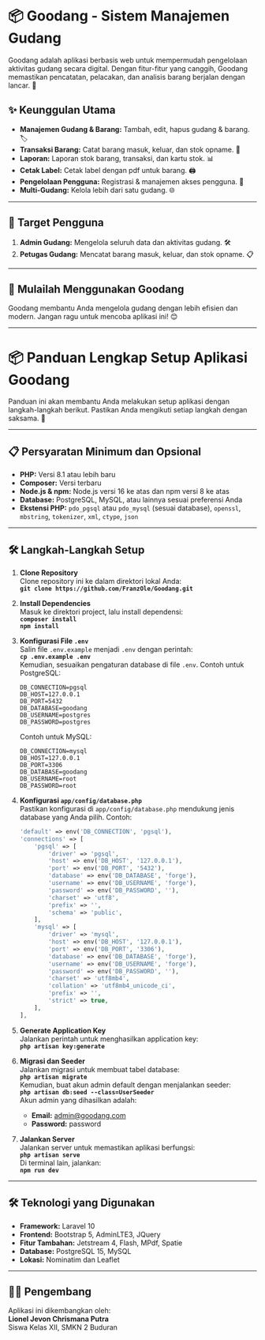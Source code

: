 # 📦 Goodang - Sistem Manajemen Gudang  

Goodang adalah aplikasi berbasis web untuk mempermudah pengelolaan aktivitas gudang secara digital. Dengan fitur-fitur yang canggih, Goodang memastikan pencatatan, pelacakan, dan analisis barang berjalan dengan lancar. 🚀  

## ✨ Keunggulan Utama  
- **Manajemen Gudang & Barang:** Tambah, edit, hapus gudang & barang. 🏷️  
- **Transaksi Barang:** Catat barang masuk, keluar, dan stok opname. 🔄  
- **Laporan:** Laporan stok barang, transaksi, dan kartu stok. 📊  
- **Cetak Label:** Cetak label dengan pdf untuk barang. 🖨️  
- **Pengelolaan Pengguna:** Registrasi & manajemen akses pengguna. 👥  
- **Multi-Gudang:** Kelola lebih dari satu gudang. 🌐  

---


## 🎯 Target Pengguna  
1. **Admin Gudang:** Mengelola seluruh data dan aktivitas gudang. 🛠️  
2. **Petugas Gudang:** Mencatat barang masuk, keluar, dan stok opname. 📋  

---

## 🚀 Mulailah Menggunakan Goodang  
Goodang membantu Anda mengelola gudang dengan lebih efisien dan modern. Jangan ragu untuk mencoba aplikasi ini! 😊  

---

# 📦 Panduan Lengkap Setup Aplikasi Goodang
Panduan ini akan membantu Anda melakukan setup aplikasi dengan langkah-langkah berikut. Pastikan Anda mengikuti setiap langkah dengan saksama. 🚀

---

## 📋 Persyaratan Minimum dan Opsional

- **PHP:** Versi 8.1 atau lebih baru  
- **Composer:** Versi terbaru  
- **Node.js & npm:** Node.js versi 16 ke atas dan npm versi 8 ke atas  
- **Database:** PostgreSQL, MySQL, atau lainnya sesuai preferensi Anda  
- **Ekstensi PHP:** `pdo_pgsql` atau `pdo_mysql` (sesuai database), `openssl`, `mbstring`, `tokenizer`, `xml`, `ctype`, `json`  

---

## 🛠️ Langkah-Langkah Setup

1. **Clone Repository**  
   Clone repository ini ke dalam direktori lokal Anda:  
   **`git clone https://github.com/FranzOle/Goodang.git`**

2. **Install Dependencies**  
   Masuk ke direktori project, lalu install dependensi:  
   **`composer install`**  
   **`npm install`**

3. **Konfigurasi File `.env`**  
   Salin file `.env.example` menjadi `.env` dengan perintah:  
   **`cp .env.example .env`**  
   Kemudian, sesuaikan pengaturan database di file `.env`. Contoh untuk PostgreSQL:  
   ```env
   DB_CONNECTION=pgsql
   DB_HOST=127.0.0.1
   DB_PORT=5432
   DB_DATABASE=goodang
   DB_USERNAME=postgres
   DB_PASSWORD=postgres
   ```
   Contoh untuk MySQL:  
   ```env
   DB_CONNECTION=mysql
   DB_HOST=127.0.0.1
   DB_PORT=3306
   DB_DATABASE=goodang
   DB_USERNAME=root
   DB_PASSWORD=root
   ```

4. **Konfigurasi `app/config/database.php`**  
   Pastikan konfigurasi di `app/config/database.php` mendukung jenis database yang Anda pilih. Contoh:  
   ```php
   'default' => env('DB_CONNECTION', 'pgsql'),
   'connections' => [
       'pgsql' => [
           'driver' => 'pgsql',
           'host' => env('DB_HOST', '127.0.0.1'),
           'port' => env('DB_PORT', '5432'),
           'database' => env('DB_DATABASE', 'forge'),
           'username' => env('DB_USERNAME', 'forge'),
           'password' => env('DB_PASSWORD', ''),
           'charset' => 'utf8',
           'prefix' => '',
           'schema' => 'public',
       ],
       'mysql' => [
           'driver' => 'mysql',
           'host' => env('DB_HOST', '127.0.0.1'),
           'port' => env('DB_PORT', '3306'),
           'database' => env('DB_DATABASE', 'forge'),
           'username' => env('DB_USERNAME', 'forge'),
           'password' => env('DB_PASSWORD', ''),
           'charset' => 'utf8mb4',
           'collation' => 'utf8mb4_unicode_ci',
           'prefix' => '',
           'strict' => true,
       ],
   ],
   ```

5. **Generate Application Key**  
   Jalankan perintah untuk menghasilkan application key:  
   **`php artisan key:generate`**

6. **Migrasi dan Seeder**  
   Jalankan migrasi untuk membuat tabel database:  
   **`php artisan migrate`**  
   Kemudian, buat akun admin default dengan menjalankan seeder:  
   **`php artisan db:seed --class=UserSeeder`**  
   Akun admin yang dihasilkan adalah:  
   - **Email:** admin@goodang.com  
   - **Password:** password  

7. **Jalankan Server**  
   Jalankan server untuk memastikan aplikasi berfungsi:  
   **`php artisan serve`**  
   Di terminal lain, jalankan:  
   **`npm run dev`**  

---

## 🛠️ Teknologi yang Digunakan  

- **Framework:** Laravel 10  
- **Frontend:** Bootstrap 5, AdminLTE3, JQuery  
- **Fitur Tambahan:** Jetstream 4, Flash, MPdf, Spatie  
- **Database:** PostgreSQL 15, MySQL  
- **Lokasi:** Nominatim dan Leaflet  

---

## 🧑‍💻 Pengembang  

Aplikasi ini dikembangkan oleh:  
**Lionel Jevon Chrismana Putra**  
Siswa Kelas XII, SMKN 2 Buduran  
